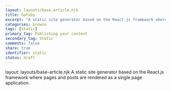 ```yaml
---
layout: layouts/base-article.njk
title: Gatsby
excerpt: "A static site generator based on the React.js framework where pages and posts are rendered as a single page application."
categories: browse
tags: [Static]
primary_tag: Publishing your content
secondary_tag: Static
comments: false
share: true
identifier: static
status: draft
---
```

layout: layouts/base-article.njk
A static site generator based on the React.js framework where pages and posts are rendered as a single page application.